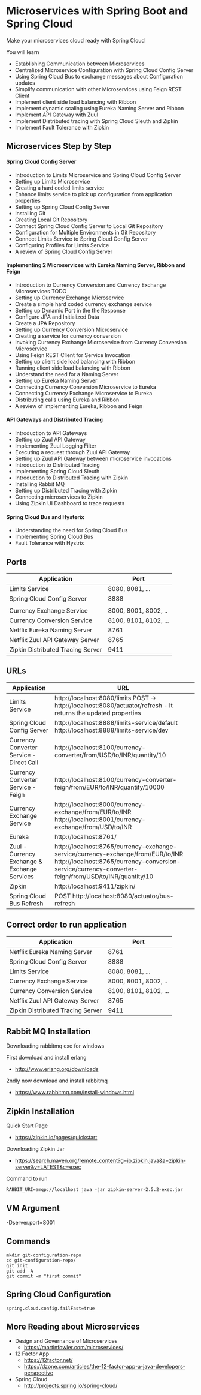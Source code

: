 # Microservices with Spring Boot and Spring Cloud

Make your microservices cloud ready with Spring Cloud

You will learn
- Establishing Communication between Microservices
- Centralized Microservice Configuration with Spring Cloud Config Server
- Using Spring Cloud Bus to exchange messages about Configuration updates
- Simplify communication with other Microservices using Feign REST Client
- Implement client side load balancing with Ribbon
- Implement dynamic scaling using Eureka Naming Server and Ribbon
- Implement API Gateway with Zuul
- Implement Distributed tracing with Spring Cloud Sleuth and Zipkin
- Implement Fault Tolerance with Zipkin

## Microservices Step by Step

#### Spring Cloud Config Server
-  Introduction to Limits Microservice and Spring Cloud Config Server
-  Setting up Limits Microservice
-  Creating a hard coded limits service
-  Enhance limits service to pick up configuration from application properties
-  Setting up Spring Cloud Config Server
-  Installing Git
-  Creating Local Git Repository
-  Connect Spring Cloud Config Server to Local Git Repository
-  Configuration for Multiple Environments in Git Repository
-  Connect Limits Service to Spring Cloud Config Server
-  Configuring Profiles for Limits Service
-  A review of Spring Cloud Config Server

#### Implementing 2 Microservices with Eureka Naming Server, Ribbon and Feign
- Introduction to Currency Conversion and Currency Exchange Microservices TODO
- Setting up Currency Exchange Microservice
- Create a simple hard coded currency exchange service
- Setting up Dynamic Port in the the Response
- Configure JPA and Initialized Data
- Create a JPA Repository
- Setting up Currency Conversion Microservice
- Creating a service for currency conversion
- Invoking Currency Exchange Microservice from Currency Conversion Microservice
- Using Feign REST Client for Service Invocation
- Setting up client side load balancing with Ribbon
- Running client side load balancing with Ribbon
- Understand the need for a Naming Server
- Setting up Eureka Naming Server
- Connecting Currency Conversion Microservice to Eureka
- Connecting Currency Exchange Microservice to Eureka
- Distributing calls using Eureka and Ribbon
- A review of implementing Eureka, Ribbon and Feign

#### API Gateways and Distributed Tracing
- Introduction to API Gateways
- Setting up Zuul API Gateway
- Implementing Zuul Logging Filter
- Executing a request through Zuul API Gateway
- Setting up Zuul API Gateway between microservice invocations
- Introduction to Distributed Tracing
- Implementing Spring Cloud Sleuth
- Introduction to Distributed Tracing with Zipkin
- Installing Rabbit MQ
- Setting up Distributed Tracing with Zipkin
- Connecting microservices to Zipkin
- Using Zipkin UI Dashboard to trace requests

#### Spring Cloud Bus and Hysterix
- Understanding the need for Spring Cloud Bus
- Implementing Spring Cloud Bus
- Fault Tolerance with Hystrix


## Ports

|     Application       |     Port          |
| ------------- | ------------- |
| Limits Service | 8080, 8081, ... |
| Spring Cloud Config Server | 8888 |
|  |  |
| Currency Exchange Service | 8000, 8001, 8002, ..  |
| Currency Conversion Service | 8100, 8101, 8102, ... |
| Netflix Eureka Naming Server | 8761 |
| Netflix Zuul API Gateway Server | 8765 |
| Zipkin Distributed Tracing Server | 9411 |


## URLs

|     Application       |     URL          |
| ------------- | ------------- |
| Limits Service | http://localhost:8080/limits POST -> http://localhost:8080/actuator/refresh - It returns the updated properties |
|Spring Cloud Config Server| http://localhost:8888/limits-service/default http://localhost:8888/limits-service/dev |
|  Currency Converter Service - Direct Call| http://localhost:8100/currency-converter/from/USD/to/INR/quantity/10|
|  Currency Converter Service - Feign| http://localhost:8100/currency-converter-feign/from/EUR/to/INR/quantity/10000|
| Currency Exchange Service | http://localhost:8000/currency-exchange/from/EUR/to/INR http://localhost:8001/currency-exchange/from/USD/to/INR|
| Eureka | http://localhost:8761/|
| Zuul - Currency Exchange & Exchange Services | http://localhost:8765/currency-exchange-service/currency-exchange/from/EUR/to/INR http://localhost:8765/currency-conversion-service/currency-converter-feign/from/USD/to/INR/quantity/10|
| Zipkin | http://localhost:9411/zipkin/ |
| Spring Cloud Bus Refresh | POST http://localhost:8080/actuator/bus-refresh |

## Correct order to run application

|     Application       |     Port          |
| ------------- | ------------- |
| Netflix Eureka Naming Server | 8761 |
| Spring Cloud Config Server | 8888 |
| Limits Service | 8080, 8081, ... |
| Currency Exchange Service | 8000, 8001, 8002, ..  |
| Currency Conversion Service | 8100, 8101, 8102, ... |
| Netflix Zuul API Gateway Server | 8765 |
| Zipkin Distributed Tracing Server | 9411 |

## Rabbit MQ Installation
Downloading rabbitmq exe for windows

First download and install erlang 
- http://www.erlang.org/downloads

2ndly now download and install rabbitmq
- https://www.rabbitmq.com/install-windows.html

## Zipkin Installation

Quick Start Page
- https://zipkin.io/pages/quickstart

Downloading Zipkin Jar
- https://search.maven.org/remote_content?g=io.zipkin.java&a=zipkin-server&v=LATEST&c=exec

Command to run
```
RABBIT_URI=amqp://localhost java -jar zipkin-server-2.5.2-exec.jar
```

## VM Argument

-Dserver.port=8001

## Commands

```
mkdir git-configuration-repo
cd git-configuration-repo/
git init
git add -A
git commit -m "first commit"
```

## Spring Cloud Configuration

```
spring.cloud.config.failFast=true

```

## More Reading about Microservices
- Design and Governance of Microservices
    - https://martinfowler.com/microservices/
- 12 Factor App 
    - https://12factor.net/
    - https://dzone.com/articles/the-12-factor-app-a-java-developers-perspective
- Spring Cloud
    - http://projects.spring.io/spring-cloud/
